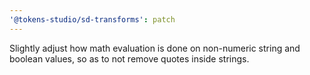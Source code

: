 ```yaml
---
'@tokens-studio/sd-transforms': patch
---
```


Slightly adjust how math evaluation is done on non-numeric string and boolean values, so as to not remove quotes inside strings.

